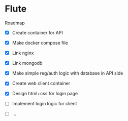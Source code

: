 # Flute

Roadmap
- [x] Create container for API
- [x] Make docker compose file
- [x] Link nginx
- [x] Link mongodb
- [x] Make simple reg/auth logic with database in API side
- [x] Create web client container
- [x] Design html+css for login page
- [ ] Implement login logic for client
- [ ] ...

